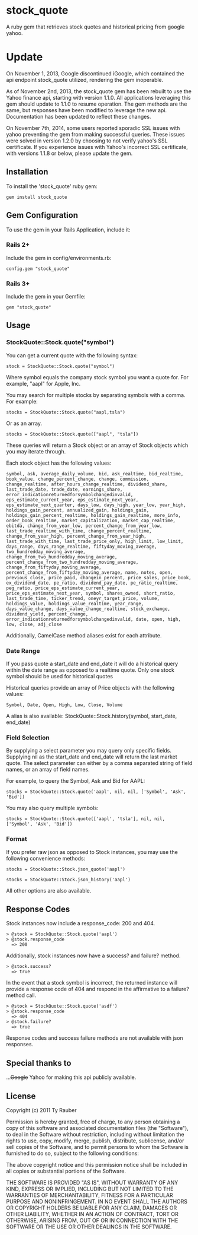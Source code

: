 # stock_quote

A ruby gem that retrieves stock quotes and historical pricing from ~~google~~ yahoo.

# Update

On November 1, 2013, Google discontinued iGoogle, which contained the api endpoint stock_quote utilized, rendering the gem inoperable.

As of November 2nd, 2013, the stock_quote gem has been rebuilt to use the Yahoo finance api, starting with version 1.1.0.  All applications leveraging this gem should update to 1.1.0 to resume operation. The gem methods are the same, but responses have been modified to leverage the new api.  Documentation has been updated to reflect these changes.

On November 7th, 2014, some users reported sporadic SSL issues with yahoo preventing the gem from making successful queries. These issues were solved in version 1.2.0 by choosing to not verify yahoo's SSL certificate. If you experience issues with Yahoo's incorrect SSL certificate, with versions 1.1.8 or below, please update the gem.

## Installation

To install the 'stock_quote' ruby gem:

`gem install stock_quote`

## Gem Configuration

To use the gem in your Rails Application, include it:

### Rails 2+

Include the gem in config/environments.rb:

`config.gem "stock_quote"`

### Rails 3+

Include the gem in your Gemfile:

`gem "stock_quote"`

## Usage

### StockQuote::Stock.quote("symbol")

You can get a current quote with the following syntax:

`stock = StockQuote::Stock.quote("symbol")`

Where symbol equals the company stock symbol you want a quote for. For example, "aapl" for Apple, Inc.

You may search for multiple stocks by separating symbols with a comma. For example:

`stocks = StockQuote::Stock.quote("aapl,tsla")`

Or as an array.

`stocks = StockQuote::Stock.quote(["aapl", "tsla"])`

These queries will return a Stock object or an array of Stock objects which you may iterate through. 

Each stock object has the following values:

`symbol, ask, average_daily_volume, bid, ask_realtime, bid_realtime, book_value, change_percent_change, change, commission, change_realtime, after_hours_change_realtime, dividend_share, last_trade_date, trade_date, earnings_share, error_indicationreturnedforsymbolchangedinvalid, eps_estimate_current_year, eps_estimate_next_year, eps_estimate_next_quarter, days_low, days_high, year_low, year_high, holdings_gain_percent, annualized_gain, holdings_gain, holdings_gain_percent_realtime, holdings_gain_realtime, more_info, order_book_realtime, market_capitalization, market_cap_realtime, ebitda, change_from_year_low, percent_change_from_year_low, last_trade_realtime_with_time, change_percent_realtime, change_from_year_high, percent_change_from_year_high, last_trade_with_time, last_trade_price_only, high_limit, low_limit, days_range, days_range_realtime, fiftyday_moving_average, two_hundredday_moving_average, change_from_two_hundredday_moving_average, percent_change_from_two_hundredday_moving_average, change_from_fiftyday_moving_average, percent_change_from_fiftyday_moving_average, name, notes, open, previous_close, price_paid, changein_percent, price_sales, price_book, ex_dividend_date, pe_ratio, dividend_pay_date, pe_ratio_realtime, peg_ratio, price_eps_estimate_current_year, price_eps_estimate_next_year, symbol, shares_owned, short_ratio, last_trade_time, ticker_trend, oneyr_target_price, volume, holdings_value, holdings_value_realtime, year_range, days_value_change, days_value_change_realtime, stock_exchange, dividend_yield, percent_change, error_indicationreturnedforsymbolchangedinvalid, date, open, high, low, close, adj_close`

Additionally, CamelCase method aliases exist for each attribute.

### Date Range

If you pass quote a start_date and end_date it will do a historical query within the date range as opposed to a realtime quote.  Only one stock symbol should be used for historical quotes

Historical queries provide an array of Price objects with the following values:

`Symbol, Date, Open, High, Low, Close, Volume`

A alias is also available:  StockQuote::Stock.history(symbol, start_date, end_date)

### Field Selection

By supplying a select parameter you may query only specific fields. Supplying nil as the start_date and end_date will return the last market quote.  The select parameter can either by a comma separated string of field names, or an array of field names.

For example, to query the Symbol, Ask and Bid for AAPL:

`stocks = StockQuote::Stock.quote('aapl', nil, nil, ['Symbol', 'Ask', 'Bid'])`

You may also query multiple symbols:

`stocks = StockQuote::Stock.quote(['aapl', 'tsla'], nil, nil, ['Symbol', 'Ask', 'Bid'])`

### Format

If you prefer raw json as opposed to Stock instances, you may use the following convenience methods:

`stocks = StockQuote::Stock.json_quote('aapl')`

`stocks = StockQuote::Stock.json_history('aapl')`

All other options are also available.


## Response Codes

Stock instances now include a response_code: 200 and 404.

    > @stock = StockQuote::Stock.quote('aapl')
    > @stock.response_code
      => 200

Additionally, stock instances now have a success? and failure? method.

    > @stock.success?
      => true

In the event that a stock symbol is incorrect, the returned instance will provide a response code of 404 and respond in the affirmative to a failure? method call.

    > @stock = StockQuote::Stock.quote('asdf')
    > @stock.response_code
      => 404
    > @stock.failure?
      => true

Response codes and success failure methods are not available with json responses.

## Special thanks to

...~~Google~~ Yahoo for making this api publicly available.

## License

Copyright (c) 2011 Ty Rauber

Permission is hereby granted, free of charge, to any person obtaining a copy
of this software and associated documentation files (the "Software"), to deal
in the Software without restriction, including without limitation the rights
to use, copy, modify, merge, publish, distribute, sublicense, and/or sell
copies of the Software, and to permit persons to whom the Software is
furnished to do so, subject to the following conditions:

The above copyright notice and this permission notice shall be included in
all copies or substantial portions of the Software.

THE SOFTWARE IS PROVIDED "AS IS", WITHOUT WARRANTY OF ANY KIND, EXPRESS OR
IMPLIED, INCLUDING BUT NOT LIMITED TO THE WARRANTIES OF MERCHANTABILITY,
FITNESS FOR A PARTICULAR PURPOSE AND NONINFRINGEMENT. IN NO EVENT SHALL THE
AUTHORS OR COPYRIGHT HOLDERS BE LIABLE FOR ANY CLAIM, DAMAGES OR OTHER
LIABILITY, WHETHER IN AN ACTION OF CONTRACT, TORT OR OTHERWISE, ARISING FROM,
OUT OF OR IN CONNECTION WITH THE SOFTWARE OR THE USE OR OTHER DEALINGS IN
THE SOFTWARE.

